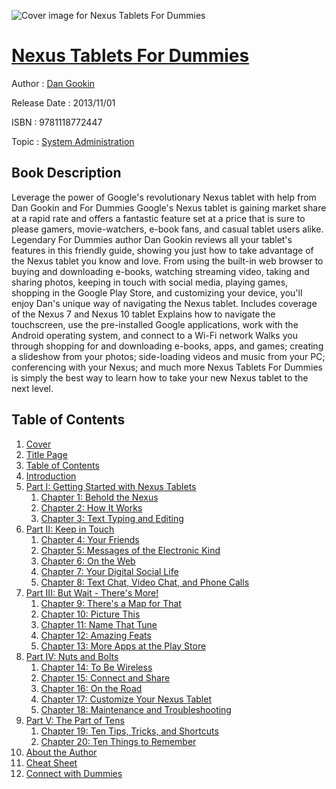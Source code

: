 ![Cover image for Nexus Tablets For Dummies](https://imgdetail.ebookreading.net/cover/cover/system_admin/EB9781118772447.jpg)

[Nexus Tablets For Dummies](https://ebookreading.net/view/book/Nexus+Tablets+For+Dummies-EB9781118772447_1.html "Nexus Tablets For Dummies")
====================================================================================================================

Author : [Dan Gookin](https://ebookreading.net/search/author/Dan+Gookin)

Release Date : 2013/11/01

ISBN : 9781118772447

Topic : [System Administration](https://ebookreading.net/search/category/system-administration)

Book Description
-----------------

Leverage the power of Google's revolutionary Nexus tablet with help from Dan Gookin and For Dummies
Google's Nexus tablet is gaining market share at a rapid rate and offers a fantastic feature set at a price that is sure to please gamers, movie-watchers, e-book fans, and casual tablet users alike. Legendary For Dummies author Dan Gookin reviews all your tablet's features in this friendly guide, showing you just how to take advantage of the Nexus tablet you know and love. From using the built-in web browser to buying and downloading e-books, watching streaming video, taking and sharing photos, keeping in touch with social media, playing games, shopping in the Google Play Store, and customizing your device, you'll enjoy Dan's unique way of navigating the Nexus tablet.
Includes coverage of the Nexus 7 and Nexus 10 tablet
Explains how to navigate the touchscreen, use the pre-installed Google applications, work with the Android operating system, and connect to a Wi-Fi network
Walks you through shopping for and downloading e-books, apps, and games; creating a slideshow from your photos; side-loading videos and music from your PC; conferencing with your Nexus; and much more
Nexus Tablets For Dummies is simply the best way to learn how to take your new Nexus tablet to the next level.
              
Table of Contents
-----------------

1. [Cover](https://ebookreading.net/view/book/Nexus+Tablets+For+Dummies-EB9781118772447_1.html)
1. [Title Page](https://ebookreading.net/view/book/Nexus+Tablets+For+Dummies-EB9781118772447_2.html)
1. [Table of Contents](https://ebookreading.net/view/book/Nexus+Tablets+For+Dummies-EB9781118772447_3.html)
1. [Introduction](https://ebookreading.net/view/book/Nexus+Tablets+For+Dummies-EB9781118772447_4.html)
1. [Part I: Getting Started with Nexus Tablets](https://ebookreading.net/view/book/Nexus+Tablets+For+Dummies-EB9781118772447_5.html)
    1. [Chapter 1: Behold the Nexus](https://ebookreading.net/view/book/Nexus+Tablets+For+Dummies-EB9781118772447_6.html)
    1. [Chapter 2: How It Works](https://ebookreading.net/view/book/Nexus+Tablets+For+Dummies-EB9781118772447_7.html)
    1. [Chapter 3: Text Typing and Editing](https://ebookreading.net/view/book/Nexus+Tablets+For+Dummies-EB9781118772447_8.html)
1. [Part II: Keep in Touch](https://ebookreading.net/view/book/Nexus+Tablets+For+Dummies-EB9781118772447_9.html)
    1. [Chapter 4: Your Friends](https://ebookreading.net/view/book/Nexus+Tablets+For+Dummies-EB9781118772447_10.html)
    1. [Chapter 5: Messages of the Electronic Kind](https://ebookreading.net/view/book/Nexus+Tablets+For+Dummies-EB9781118772447_11.html)
    1. [Chapter 6: On the Web](https://ebookreading.net/view/book/Nexus+Tablets+For+Dummies-EB9781118772447_12.html)
    1. [Chapter 7: Your Digital Social Life](https://ebookreading.net/view/book/Nexus+Tablets+For+Dummies-EB9781118772447_13.html)
    1. [Chapter 8: Text Chat, Video Chat, and Phone Calls](https://ebookreading.net/view/book/Nexus+Tablets+For+Dummies-EB9781118772447_14.html)
1. [Part III: But Wait - There&#39;s More!](https://ebookreading.net/view/book/Nexus+Tablets+For+Dummies-EB9781118772447_15.html)
    1. [Chapter 9: There&#39;s a Map for That](https://ebookreading.net/view/book/Nexus+Tablets+For+Dummies-EB9781118772447_16.html)
    1. [Chapter 10: Picture This](https://ebookreading.net/view/book/Nexus+Tablets+For+Dummies-EB9781118772447_17.html)
    1. [Chapter 11: Name That Tune](https://ebookreading.net/view/book/Nexus+Tablets+For+Dummies-EB9781118772447_18.html)
    1. [Chapter 12: Amazing Feats](https://ebookreading.net/view/book/Nexus+Tablets+For+Dummies-EB9781118772447_19.html)
    1. [Chapter 13: More Apps at the Play Store](https://ebookreading.net/view/book/Nexus+Tablets+For+Dummies-EB9781118772447_20.html)
1. [Part IV: Nuts and Bolts](https://ebookreading.net/view/book/Nexus+Tablets+For+Dummies-EB9781118772447_21.html)
    1. [Chapter 14: To Be Wireless](https://ebookreading.net/view/book/Nexus+Tablets+For+Dummies-EB9781118772447_22.html)
    1. [Chapter 15: Connect and Share](https://ebookreading.net/view/book/Nexus+Tablets+For+Dummies-EB9781118772447_23.html)
    1. [Chapter 16: On the Road](https://ebookreading.net/view/book/Nexus+Tablets+For+Dummies-EB9781118772447_24.html)
    1. [Chapter 17: Customize Your Nexus Tablet](https://ebookreading.net/view/book/Nexus+Tablets+For+Dummies-EB9781118772447_25.html)
    1. [Chapter 18: Maintenance and Troubleshooting](https://ebookreading.net/view/book/Nexus+Tablets+For+Dummies-EB9781118772447_26.html)
1. [Part V: The Part of Tens](https://ebookreading.net/view/book/Nexus+Tablets+For+Dummies-EB9781118772447_27.html)
    1. [Chapter 19: Ten Tips, Tricks, and Shortcuts](https://ebookreading.net/view/book/Nexus+Tablets+For+Dummies-EB9781118772447_28.html)
    1. [Chapter 20: Ten Things to Remember](https://ebookreading.net/view/book/Nexus+Tablets+For+Dummies-EB9781118772447_29.html)
1. [About the Author](https://ebookreading.net/view/book/Nexus+Tablets+For+Dummies-EB9781118772447_30.html)
1. [Cheat Sheet](https://ebookreading.net/view/book/Nexus+Tablets+For+Dummies-EB9781118772447_31.html)
1. [Connect with Dummies](https://ebookreading.net/view/book/Nexus+Tablets+For+Dummies-EB9781118772447_32.html)

